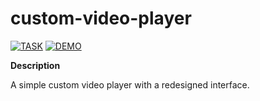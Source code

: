 # custom-video-player

[![TASK](https://img.shields.io/badge/-TASK-green?style=flat)](https://github.com/rolling-scopes-school/tasks/blob/master/tasks/stage-0/projects.md#task-8-custom-video-player-20)
[![DEMO](https://img.shields.io/badge/-DEMO-blue?style=flat)](https://pishuhott.github.io/custom-video-player/)

**Description**

A simple custom video player with a redesigned interface.
